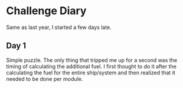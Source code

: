 # Challenge Diary

Same as last year, I started a few days late.

## Day 1

Simple puzzle. The only thing that tripped me up for a second was the timing of calculating the additional fuel. I first
thought to do it after the calculating the fuel for the entire ship/system and then realized that it needed to be done
per module.
